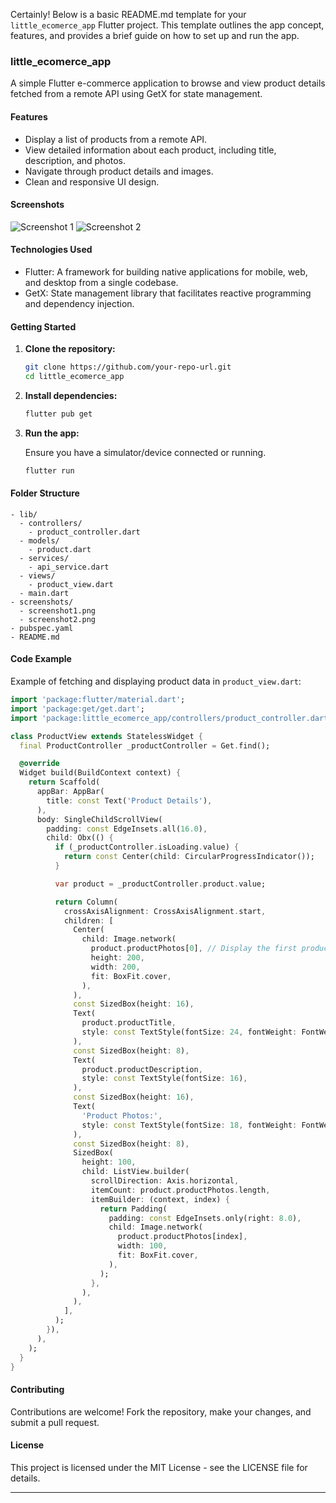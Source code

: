 Certainly! Below is a basic README.md template for your `little_ecomerce_app` Flutter project. This template outlines the app concept, features, and provides a brief guide on how to set up and run the app.

### little_ecomerce_app

A simple Flutter e-commerce application to browse and view product details fetched from a remote API using GetX for state management.

#### Features

- Display a list of products from a remote API.
- View detailed information about each product, including title, description, and photos.
- Navigate through product details and images.
- Clean and responsive UI design.

#### Screenshots

![Screenshot 1](screenshots/screenshot1.png)
![Screenshot 2](screenshots/screenshot2.png)

#### Technologies Used

- Flutter: A framework for building native applications for mobile, web, and desktop from a single codebase.
- GetX: State management library that facilitates reactive programming and dependency injection.

#### Getting Started

1. **Clone the repository:**

   ```bash
   git clone https://github.com/your-repo-url.git
   cd little_ecomerce_app
   ```

2. **Install dependencies:**

   ```bash
   flutter pub get
   ```

3. **Run the app:**

   Ensure you have a simulator/device connected or running.

   ```bash
   flutter run
   ```

#### Folder Structure

```
- lib/
  - controllers/
    - product_controller.dart
  - models/
    - product.dart
  - services/
    - api_service.dart
  - views/
    - product_view.dart
  - main.dart
- screenshots/
  - screenshot1.png
  - screenshot2.png
- pubspec.yaml
- README.md
```

#### Code Example

Example of fetching and displaying product data in `product_view.dart`:

```dart
import 'package:flutter/material.dart';
import 'package:get/get.dart';
import 'package:little_ecomerce_app/controllers/product_controller.dart';

class ProductView extends StatelessWidget {
  final ProductController _productController = Get.find();

  @override
  Widget build(BuildContext context) {
    return Scaffold(
      appBar: AppBar(
        title: const Text('Product Details'),
      ),
      body: SingleChildScrollView(
        padding: const EdgeInsets.all(16.0),
        child: Obx(() {
          if (_productController.isLoading.value) {
            return const Center(child: CircularProgressIndicator());
          }

          var product = _productController.product.value;

          return Column(
            crossAxisAlignment: CrossAxisAlignment.start,
            children: [
              Center(
                child: Image.network(
                  product.productPhotos[0], // Display the first product photo
                  height: 200,
                  width: 200,
                  fit: BoxFit.cover,
                ),
              ),
              const SizedBox(height: 16),
              Text(
                product.productTitle,
                style: const TextStyle(fontSize: 24, fontWeight: FontWeight.bold),
              ),
              const SizedBox(height: 8),
              Text(
                product.productDescription,
                style: const TextStyle(fontSize: 16),
              ),
              const SizedBox(height: 16),
              Text(
                'Product Photos:',
                style: const TextStyle(fontSize: 18, fontWeight: FontWeight.bold),
              ),
              const SizedBox(height: 8),
              SizedBox(
                height: 100,
                child: ListView.builder(
                  scrollDirection: Axis.horizontal,
                  itemCount: product.productPhotos.length,
                  itemBuilder: (context, index) {
                    return Padding(
                      padding: const EdgeInsets.only(right: 8.0),
                      child: Image.network(
                        product.productPhotos[index],
                        width: 100,
                        fit: BoxFit.cover,
                      ),
                    );
                  },
                ),
              ),
            ],
          );
        }),
      ),
    );
  }
}
```

#### Contributing

Contributions are welcome! Fork the repository, make your changes, and submit a pull request.

#### License

This project is licensed under the MIT License - see the LICENSE file for details.

---

